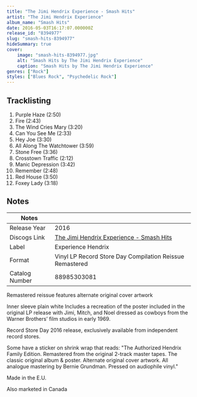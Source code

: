 ```yaml
---
title: "The Jimi Hendrix Experience - Smash Hits"
artist: "The Jimi Hendrix Experience"
album_name: "Smash Hits"
date: 2016-05-03T16:17:07.000000Z
release_id: "8394977"
slug: "smash-hits-8394977"
hideSummary: true
cover:
    image: "smash-hits-8394977.jpg"
    alt: "Smash Hits by The Jimi Hendrix Experience"
    caption: "Smash Hits by The Jimi Hendrix Experience"
genres: ["Rock"]
styles: ["Blues Rock", "Psychedelic Rock"]
---
```


## Tracklisting
1. Purple Haze (2:50)
2. Fire (2:43)
3. The Wind Cries Mary (3:20)
4. Can You See Me (2:33)
5. Hey Joe (3:30)
6. All Along The Watchtower (3:59)
7. Stone Free (3:36)
8. Crosstown Traffic (2:12)
9. Manic Depression (3:42)
10. Remember (2:48)
11. Red House (3:50)
12. Foxey Lady (3:18)




## Notes
| Notes          |             |
| ---------------| ----------- |
| Release Year   | 2016 |
| Discogs Link   | [The Jimi Hendrix Experience - Smash Hits](https://www.discogs.com/release/8394977-The-Jimi-Hendrix-Experience-Smash-Hits) |
| Label          | Experience Hendrix |
| Format         | Vinyl LP Record Store Day Compilation Reissue Remastered |
| Catalog Number | 88985303081 |

Remastered reissue features alternate original cover artwork 

Inner sleeve plain white
Includes a recreation of the poster included in the original LP release with Jimi, Mitch, and Noel dressed as cowboys from the Warner Brothers’ film studios in early 1969.

Record Store Day 2016 release, exclusively available from independent record stores.

Some have a sticker on shrink wrap that reads: "The Authorized Hendrix Family Edition. Remastered from the original 2-track master tapes. The classic original album & poster. Alternate original cover artwork. All analogue mastering by Bernie Grundman. Pressed on audiophile vinyl."

Made in the E.U.

Also marketed in Canada
